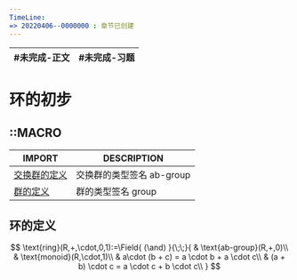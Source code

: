 ```yaml
---
TimeLine: 
=> 20220406--0000000 : 章节已创建
---
```

| #未完成-正文 | #未完成-习题 |
| ------------ | ------------ |

# 环的初步

## ::MACRO

| IMPORT                                               | DESCRIPTION                        |
| ---------------------------------------------------- | ---------------------------------- |
| [交换群的定义](代数-群-交换群的定义.md#交换群的定义) | 交换群的类型签名 $\text{ab-group}$ |
| [群的定义](代数-群-群的定义.md#群的定义)     | 群的类型签名 $\text{group}$  |


## 环的定义

$$
\text{ring}(R,+,\cdot,0,1):=\Field{
    (\and)
}{\;\;}{
    & \text{ab-group}(R,+,0)\\
    & \text{monoid}(R,\cdot,1)\\
    & a\cdot (b + c) = a \cdot b + a \cdot c\\
    & (a + b) \cdot c = a \cdot c + b \cdot c\\
}
$$

